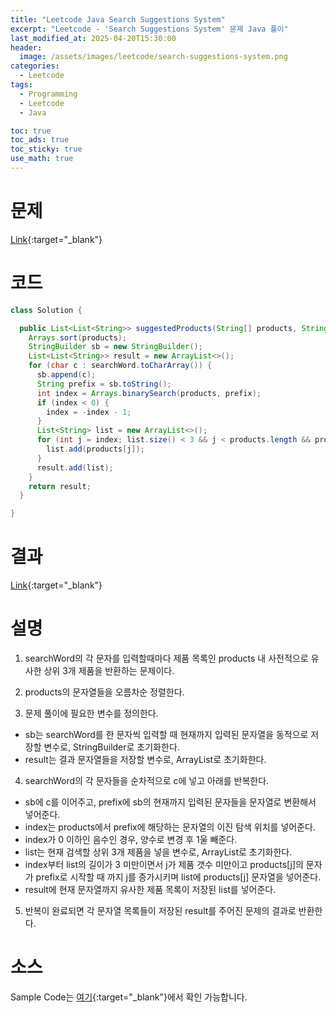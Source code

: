 ```yaml
---
title: "Leetcode Java Search Suggestions System"
excerpt: "Leetcode - 'Search Suggestions System' 문제 Java 풀이"
last_modified_at: 2025-04-20T15:30:00
header:
  image: /assets/images/leetcode/search-suggestions-system.png
categories:
  - Leetcode
tags:
  - Programming
  - Leetcode
  - Java

toc: true
toc_ads: true
toc_sticky: true
use_math: true
---
```

# 문제
[Link](https://leetcode.com/problems/search-suggestions-system/){:target="_blank"}

# 코드
```java
class Solution {

  public List<List<String>> suggestedProducts(String[] products, String searchWord) {
    Arrays.sort(products);
    StringBuilder sb = new StringBuilder();
    List<List<String>> result = new ArrayList<>();
    for (char c : searchWord.toCharArray()) {
      sb.append(c);
      String prefix = sb.toString();
      int index = Arrays.binarySearch(products, prefix);
      if (index < 0) {
        index = -index - 1;
      }
      List<String> list = new ArrayList<>();
      for (int j = index; list.size() < 3 && j < products.length && products[j].startsWith(prefix); j++) {
        list.add(products[j]);
      }
      result.add(list);
    }
    return result;
  }

}
```

# 결과
[Link](https://leetcode.com/problems/search-suggestions-system/submissions/1612230744/){:target="_blank"}

# 설명
1. searchWord의 각 문자를 입력할때마다 제품 목록인 products 내 사전적으로 유사한 상위 3개 제품을 반환하는 문제이다.

2. products의 문자열들을 오름차순 정렬한다.

3. 문제 풀이에 필요한 변수를 정의한다.
- sb는 searchWord를 한 문자씩 입력할 때 현재까지 입력된 문자열을 동적으로 저장할 변수로, StringBuilder로 초기화한다.
- result는 결과 문자열들을 저장할 변수로, ArrayList로 초기화한다.

4. searchWord의 각 문자들을 순차적으로 c에 넣고 아래를 반복한다.
- sb에 c를 이어주고, prefix에 sb의 현재까지 입력된 문자들을 문자열로 변환해서 넣어준다.
- index는 products에서 prefix에 해당하는 문자열의 이진 탐색 위치를 넣어준다.
- index가 0 이하인 음수인 경우, 양수로 변경 후 1울 빼준다.
- list는 현재 검색할 상위 3개 제품을 넣을 변수로, ArrayList로 초기화한다.
- index부터 list의 길이가 3 미만이면서 j가 제품 갯수 미만이고 products[j]의 문자가 prefix로 시작할 때 까지 j를 증가시키며 list에 products[j] 문자열을 넣어준다.
- result에 현재 문자열까지 유사한 제품 목록이 저장된 list를 넣어준다.

5. 반복이 완료되면 각 문자열 목록들이 저장된 result를 주어진 문제의 결과로 반환한다.

# 소스
Sample Code는 [여기](https://github.com/GracefulSoul/leetcode/blob/master/src/main/java/gracefulsoul/problems/SearchSuggestionsSystem.java){:target="_blank"}에서 확인 가능합니다.